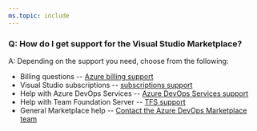 ```yaml
---
ms.topic: include
---
```


### Q: How do I get support for the Visual Studio Marketplace?

A: Depending on the support you need, choose from the following:

- Billing questions -- [Azure billing support](https://portal.azure.com/#blade/Microsoft_Azure_Support/HelpAndSupportBlade)
- Visual Studio subscriptions -- [subscriptions support](https://visualstudio.microsoft.com/subscriptions/support)
- Help with Azure DevOps Services -- [Azure DevOps Services support](https://azure.microsoft.com/support/devops/)
- Help with Team Foundation Server -- [TFS support](https://visualstudio.microsoft.com/team-services/tfs_support)
- General Marketplace help -- [Contact the Azure DevOps Marketplace team](mailto:vsmarketplace@microsoft.com)
